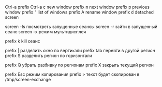 Ctrl-a prefix
Ctrl-a c new window
prefix n next window
prefix p previous window
prefix " list of windows
prefix A rename window
prefix d detached screen

screen -ls посмотреть запущенные сеансы
screen -r зайти в запущенный сеанс
screen -x режим мультидисплея

prefix k kill сеанс

prefix | разделить окно по вертикали
prefix tab перейти в другой регион
prefix S разделить регион по горизонтали

prefix Q убрать разбивку по регионам
prefix X закрыть текущий регион

prefix Esc режим копирования
prefix >    текст будет скопирован в /tmp/screen-exchange
